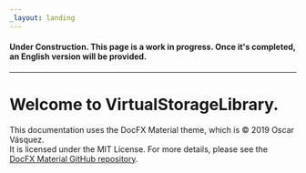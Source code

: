 ```yaml
---
_layout: landing
---
```


#### Under Construction. This page is a work in progress. Once it's completed, an English version will be provided.
---
# **Welcome to VirtualStorageLibrary**.




This documentation uses the DocFX Material theme, which is © 2019 Oscar Vásquez.  
It is licensed under the MIT License. For more details, please see the  
[DocFX Material GitHub repository](https://github.com/ovasquez/docfx-material).
